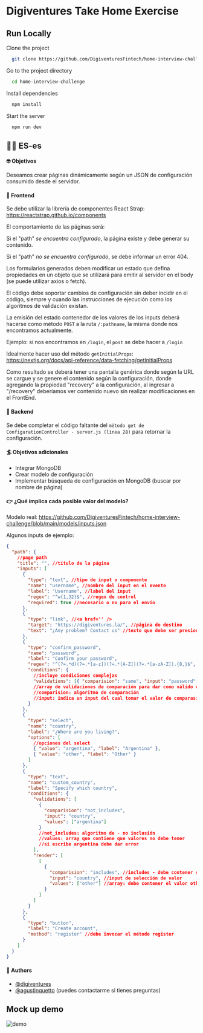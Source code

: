 # Digiventures Take Home Exercise

## Run Locally

Clone the project

```bash
  git clone https://github.com/DigiventuresFintech/home-interview-challenge.git
```

Go to the project directory

```bash
  cd home-interview-challenge
```

Install dependencies

```bash
  npm install
```

Start the server

```bash
  npm run dev
```

## 🙌🏼 ES-es

#### 🤓 Objetivos

Deseamos crear páginas dinámicamente según un JSON de configuración consumido desde el servidor.

#### 🎨 Frontend

Se debe utilizar la librería de componentes React Strap: https://reactstrap.github.io/components

El comportamiento de las páginas será:

Si el "path" _se encuentra configurado_, la página existe y debe generar su contenido.

Si el "path" _no se encuentra configurado_, se debe informar un error 404.

Los formularios generados deben modificar un estado que defina propiedades en un objeto que se utilizará para emitir al servidor en el body (se puede utilizar axios o fetch).

El código debe soportar cambios de configuración sin deber incidir en el código, siempre y cuando las instrucciones de ejecución como los algoritmos de validación existan.

La emisión del estado contenedor de los valores de los inputs deberá hacerse como método `POST` a la ruta `/:pathname`, la misma donde nos encontramos actualmente.

Ejemplo: si nos encontramos en `/login`, el `post` se debe hacer a `/login`

Idealmente hacer uso del método `getInitialProps`: https://nextjs.org/docs/api-reference/data-fetching/getInitialProps

Como resultado se deberá tener una pantalla genérica donde según la URL se cargue y se genere el contenido según la configuración, donde agregando la propiedad "recovery" a la configuración, al ingresar a "/recovery" deberíamos ver contenido nuevo sin realizar modificaciones en el FrontEnd.

#### 🔧 Backend

Se debe completar el código faltante del `método get de ConfigurationController - server.js (línea 28)` para retornar la configuración.

#### 🏄 Objetivos adicionales

- Integrar MongoDB
- Crear modelo de configuración
- Implementar búsqueda de configuración en MongoDB (buscar por nombre de página)

#### 👉 ¿Qué implica cada posible valor del modelo?

Modelo real: https://github.com/DigiventuresFintech/home-interview-challenge/blob/main/models/inputs.json

Algunos inputs de ejemplo:

```json
{
  "path": {
    //page path
    "title": "", //título de la página
    "inputs": [
      {
        "type": "text", //tipo de input o componente
        "name": "username", //nombre del input en el evento
        "label": "Username", //label del input
        "regex": "^w{1,32}$", //regex de control
        "required": true //necesario o no para el envío
      },
      {
        "type": "link", //<a href='' />
        "target": "https://digiventures.la/", //página de destino
        "text": "¿Any problem? Contact us" //texto que debe ser presionado
      },
      {
        "type": "confirm_password",
        "name": "password",
        "label": "Confirm your password",
        "regex": "^(?=.*d)(?=.*[a-z])(?=.*[A-Z])(?=.*[a-zA-Z]).{8,}$",
        "conditions": {
          //incluye condiciones complejas
          "validations": [{ "comparision": "same", "input": "password" }]
          //array de validaciones de comparación para dar como válido el input
          //comparision: algoritmo de comparación
          //input: indica un input del cual tomar el valor de comparasión
        }
      },
      {
        "type": "select",
        "name": "country",
        "label": "¿Where are you living?",
        "options": [
          //opciones del select
          { "value": "argentina", "label": "Argentina" },
          { "value": "other", "label": "Other" }
        ]
      },
      {
        "type": "text",
        "name": "custom_country",
        "label": "Specify which country",
        "conditions": {
          "validations": [
            {
              "comparision": "not_includes",
              "input": "country",
              "values": ["argentina"]
            }
            //not_includes: algoritmo de - no inclusión
            //values: array que contiene que valores no debe tener
            //si escribe argentina debe dar error
          ],
          "render": [
            [
              {
                "comparision": "includes", //includes - debe contener el valor
                "input": "country", //input de selección de valor
                "values": ["other"] //array: debe contener el valor other
              }
            ]
          ]
        }
      },
      {
        "type": "button",
        "label": "Create account",
        "method": "register" //debe invocar el método register
      }
    ]
  }
}
```

#### 💪 Authors

- [@digiventures](https://github.com/DigiventuresFintech)
- [@agustinquetto](https://www.github.com/agustinquetto) (puedes contactarme si tienes preguntas)

## Mock up demo

![demo](https://github.com/DigiventuresFintech/home-interview-challenge/blob/9f12f0b4700a58f7ff25a58280a27a577acb3c5b/pages_example.jpg?raw=true)
